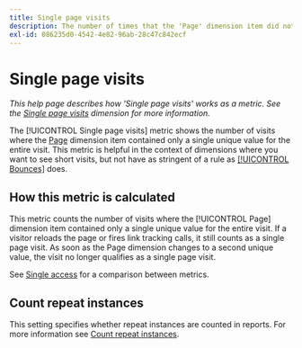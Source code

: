 ```yaml
---
title: Single page visits
description: The number of times that the 'Page' dimension item did not change in a visit.
exl-id: 086235d0-4542-4e82-96ab-28c47c842ecf
---
```

# Single page visits

*This help page describes how 'Single page visits' works as a metric. See the [Single page visits](../dimensions/single-page-visits.md) dimension for more information.*

The [!UICONTROL Single page visits] metric shows the number of visits where the [Page](../dimensions/page.md) dimension item contained only a single unique value for the entire visit. This metric is helpful in the context of dimensions where you want to see short visits, but not have as stringent of a rule as [[!UICONTROL Bounces]](bounces.md) does.

## How this metric is calculated

This metric counts the number of visits where the [!UICONTROL Page] dimension item contained only a single unique value for the entire visit. If a visitor reloads the page or fires link tracking calls, it still counts as a single page visit. As soon as the Page dimension changes to a second unique value, the visit no longer qualifies as a single page visit.

See [Single access](single-access.md) for a comparison between metrics.

## Count repeat instances

This setting specifies whether repeat instances are counted in reports. For more information see [Count repeat instances](/help/components/metrics/count-repeat-instances.md). 
